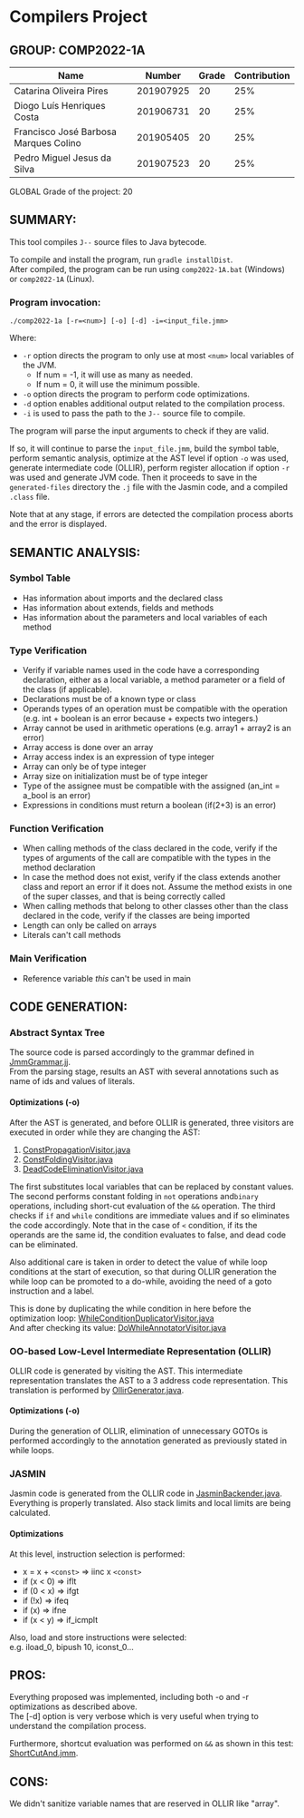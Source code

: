 # Compilers Project

## GROUP: COMP2022-1A

| Name | Number | Grade | Contribution |
| -----| ------ | ----- | ------------ |
| Catarina Oliveira Pires | 201907925 | 20 | 25% |  
| Diogo Luís Henriques Costa | 201906731 | 20 | 25% |
| Francisco José Barbosa Marques Colino | 201905405 | 20 | 25% |
| Pedro Miguel Jesus da Silva | 201907523 | 20 | 25% |

GLOBAL Grade of the project: 20


## SUMMARY:

This tool compiles `J--` source files to Java bytecode.  

To compile and install the program, run ``gradle installDist``.  
After compiled, the program can be run using  ``comp2022-1A.bat`` (Windows) or ``comp2022-1A`` (Linux).

### Program invocation:
```
./comp2022-1a [-r=<num>] [-o] [-d] -i=<input_file.jmm>
```

Where:
- `-r` option directs the program to only use at most `<num>` local variables of the JVM.
    - If num = -1, it will use as many as needed.
    - If num =  0, it will use the minimum possible.
- `-o` option directs the program to perform code optimizations.
- `-d` option enables additional output related to the compilation process.
- `-i` is used to pass the path to the `J--` source file to compile.

The program will parse the input arguments to check if they are valid.  

If so, it will continue to parse the ``input_file.jmm``, build the symbol table,
perform semantic analysis, optimize at the AST level if option `-o` was used,
generate intermediate code (OLLIR), perform register allocation if option `-r` was used and
generate JVM code. Then it proceeds to save in the ``generated-files`` directory the `.j` file
with the Jasmin code, and a compiled `.class` file.

Note that at any stage, if errors are detected the compilation process aborts and the error is
displayed.


## SEMANTIC ANALYSIS:

### Symbol Table 
	
- Has information about imports and the declared class 
- Has information about extends, fields and methods 		
- Has information about the parameters and local variables of each method


### Type Verification 
	
- Verify if variable names used in the code have a corresponding declaration, either as a local variable, a method parameter or a field of the class (if applicable).
- Declarations must be of a known type or class
- Operands types of an operation must be compatible with the operation (e.g. int + boolean is an error because + expects two integers.) 
- Array cannot be used in arithmetic operations (e.g. array1 + array2 is an error) 	
- Array access is done over an array 	
- Array access index is an expression of type integer
- Array can only be of type integer
- Array size on initialization must be of type integer 	
- Type of the assignee must be compatible with the assigned (an_int = a_bool is an error) 
- Expressions in conditions must return a boolean (if(2+3) is an error) 

### Function Verification 

- When calling methods of the class declared in the code, verify if the types of arguments of the call are compatible with the types in the method declaration 
- In case the method does not exist, verify if the class extends another class and report an error if it does not. Assume the method exists in one of the super classes, and that is being correctly called 	
- When calling methods that belong to other classes other than the class declared in the code, verify if the classes are being imported 
- Length can only be called on arrays
- Literals can't call methods

### Main Verification

- Reference variable *this* can't be used in main

## CODE GENERATION:

### Abstract Syntax Tree

The source code is parsed accordingly to the grammar defined in
[JmmGrammar.jj](javacc/JmmGrammar.jj).  
From the parsing stage, results an AST with several annotations such as name
of ids and values of literals.


#### Optimizations (-o)

After the AST is generated, and before OLLIR is generated, three visitors are executed
in order while they are changing the AST:
1. [ConstPropagationVisitor.java](src/pt/up/fe/comp/ollir/optimization/optimizers/ConstPropagationVisitor.java)
2. [ConstFoldingVisitor.java](src/pt/up/fe/comp/ollir/optimization/optimizers/ConstFoldingVisitor.java)
3. [DeadCodeEliminationVisitor.java](src/pt/up/fe/comp/ollir/optimization/optimizers/DeadCodeEliminationVisitor.java)

The first substitutes local variables that can be replaced by constant values.  
The second performs constant folding in `not` operations and`binary` operations, including short-cut evaluation of
the `&&` operation.
The third checks if `if` and `while` conditions are immediate values and if so eliminates the code accordingly.
Note that in the case of `<` condition, if its the operands are the same id, the condition evaluates to false, and
dead code can be eliminated.

Also additional care is taken in order to detect the value of while loop conditions at the start of execution,
so that during OLLIR generation the while loop can be promoted to a do-while, avoiding the need of a goto instruction
and a label.

This is done by duplicating the while condition in here before the optimization loop:
[WhileConditionDuplicatorVisitor.java](src/pt/up/fe/comp/ollir/optimization/optimizers/WhileConditionDuplicatorVisitor.java)  
And after checking its value:
[DoWhileAnnotatorVisitor.java](src/pt/up/fe/comp/ollir/optimization/optimizers/DoWhileAnnotatorVisitor.java)

### OO-based Low-Level Intermediate Representation (OLLIR)

OLLIR code is generated by visiting the AST. This intermediate representation translates
the AST to a 3 address code representation. This translation is performed by
[OllirGenerator.java](src/pt/up/fe/comp/ollir/OllirGenerator.java).


#### Optimizations (-o)

During the generation of OLLIR, elimination of unnecessary GOTOs is performed accordingly to the annotation generated as
previously stated in while loops.  


### JASMIN

Jasmin code is generated from the OLLIR code in [JasminBackender.java](src/pt/up/fe/comp/jmm/jasmin/JasminBackender.java).  
Everything is properly translated. Also stack limits and local limits are being calculated.


#### Optimizations

At this level, instruction selection is performed:
- x = x + `<const>` => iinc x `<const>`
- if (x < 0) => iflt
- if (0 < x) => ifgt
- if (!x) => ifeq
- if (x) => ifne
- if (x < y) => if_icmplt

Also, load and store instructions were selected:  
e.g. iload_0, bipush 10, iconst_0...


## PROS:

Everything proposed was implemented, including both -o and -r optimizations as described above.  
The [-d] option is very verbose which is very useful when trying to understand the compilation process.  

Furthermore, shortcut evaluation was performed on `&&` as shown in this test:
[ShortCutAnd.jmm](test/fixtures/public/selfMade/ShortCutAnd.jmm).  


## CONS:

We didn't sanitize variable names that are reserved in OLLIR like "array".
